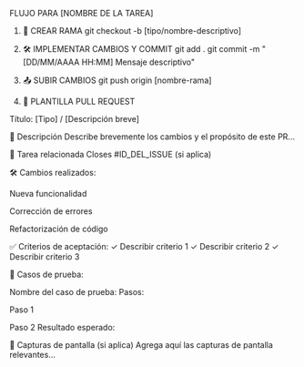 FLUJO PARA [NOMBRE DE LA TAREA]
1. 🚀 CREAR RAMA
git checkout -b [tipo/nombre-descriptivo]

2. 🛠️ IMPLEMENTAR CAMBIOS Y COMMIT
git add .
git commit -m "[DD/MM/AAAA HH:MM] Mensaje descriptivo"

3. 📤 SUBIR CAMBIOS
git push origin [nombre-rama]

4. 📝 PLANTILLA PULL REQUEST

Título: [Tipo] / [Descripción breve]

🚀 Descripción
Describe brevemente los cambios y el propósito de este PR...

📌 Tarea relacionada
Closes #ID_DEL_ISSUE (si aplica)

🛠️ Cambios realizados:

Nueva funcionalidad

Corrección de errores

Refactorización de código

✅ Criterios de aceptación:
✓ Describir criterio 1
✓ Describir criterio 2
✓ Describir criterio 3

🔎 Casos de prueba:

Nombre del caso de prueba:
Pasos:

Paso 1

Paso 2
Resultado esperado:

📸 Capturas de pantalla (si aplica)
Agrega aquí las capturas de pantalla relevantes...
